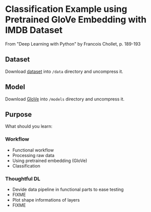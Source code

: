 # Classification Example using Pretrained GloVe Embedding with IMDB Dataset

From "Deep Learning with Python" by Francois Chollet, p. 189-193

## Dataset
Download [dataset](http://ai.stanford.edu/~amaas/data/sentiment/) into `/data` 
directory and uncompress it.

## Model
Download [GloVe](http://nlp.stanford.edu/data/glove.6B.zip) into `/models` 
directory and uncompress it.

## Purpose
What should you learn:

### Workflow
* Functional workflow
* Processing raw data
* Using pretrained embedding (GloVe)
* Classification

### Thoughtful DL
* Devide data pipeline in functional parts to ease testing
* FIXME
* Plot shape informations of layers
* FIXME

